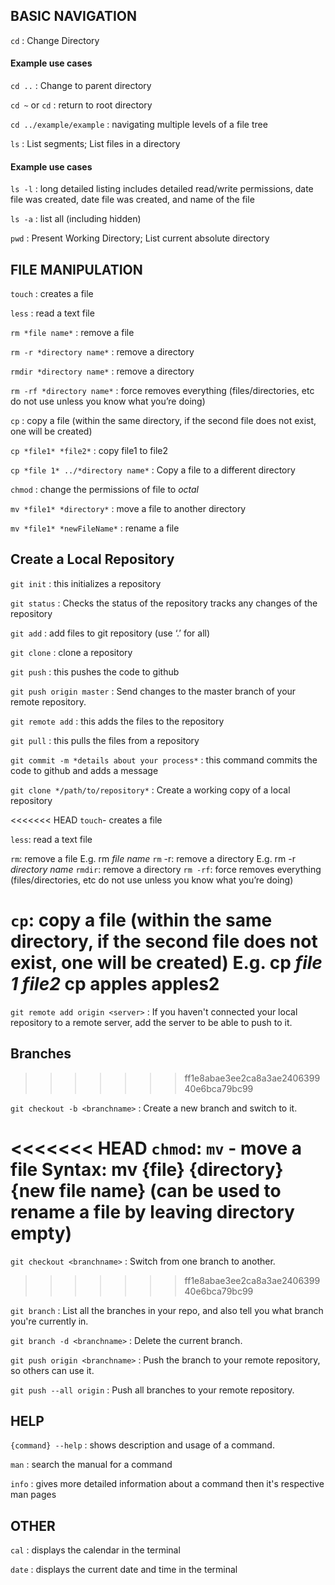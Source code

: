 ## BASIC NAVIGATION


`cd` : Change Directory
#### Example use cases
`cd ..` : Change to parent directory

`cd ~`  or  `cd` : return to root directory

`cd ../example/example` : navigating multiple levels of a file tree


`ls` : List segments; List files in a directory

#### Example use cases

`ls -l` : long detailed listing includes detailed read/write permissions, date file was created, date file was created, and name of the file 

`ls -a` : list all (including hidden)

`pwd` : Present Working Directory; List current absolute directory
    

## FILE MANIPULATION

`touch` : creates a file  

`less` : read a text file

`rm *file name*` : remove a file

`rm -r *directory name*` : remove a directory

`rmdir *directory name*` : remove a directory

`rm -rf *directory name*` : force removes everything (files/directories, etc do not use unless you know what you’re doing)

`cp` : copy a file (within the same directory, if the second file does not exist, one will be created)

`cp *file1* *file2*` : copy file1 to file2

`cp *file 1* ../*directory name*` : Copy a file to a different directory 

`chmod` : change the permissions of file to _octal_

`mv *file1* *directory*` : move a file to another directory

`mv *file1* *newFileName*` : rename a file

## Create a Local Repository 

`git init` :  this initializes a repository 

`git status` : Checks the status of the repository tracks any changes of the repository 

`git add` : add files to git repository (use ‘.’ for all) 

`git clone` : clone a repository 

`git push` : this pushes the code to github 

`git push origin master` : Send changes to the master branch of your remote repository. 

`git remote add` : this adds the files to the repository 

`git pull` : this pulls the files from a repository 

`git commit -m *details about your process*` : this command commits the code to github and adds a message 

`git clone */path/to/repository*` : Create a working copy of a local repository 

<<<<<<< HEAD
`touch`- creates a file  

`less`: read a text file

`rm`: remove a file 
    E.g. rm *file name*
`rm` -r: remove a directory
    E.g. rm -r *directory name*
`rmdir`: remove a directory
`rm -rf`: force removes everything (files/directories, etc do not use unless you know what you’re doing)

`cp`: copy a file (within the same directory, if the second file does not exist, one will be created)
    E.g. cp *file 1* *file2* 
            cp apples apples2
=======
`git remote add origin <server>` : If you haven't connected your local repository to a remote server, add the server to be able to push to it. 



## Branches
>>>>>>> ff1e8abae3ee2ca8a3ae240639940e6bca79bc99

`git checkout -b <branchname>` : Create a new branch and switch to it.

<<<<<<< HEAD
`chmod`: 
`mv` - move a file
    Syntax: mv {file} {directory} {new file name}
    (can be used to rename a file by leaving directory empty)
=======
`git checkout <branchname>` : Switch from one branch to another.
>>>>>>> ff1e8abae3ee2ca8a3ae240639940e6bca79bc99

`git branch` : List all the branches in your repo, and also tell you what branch you're currently in.

`git branch -d <branchname>` : Delete the current  branch.

`git push origin <branchname>` : Push the branch to your remote repository, so others can use it.

`git push --all origin` : Push all branches to your remote repository.



## HELP

`{command} --help` : shows description and usage of a command.

`man` : search the manual for a command

`info` : gives more detailed information about a command then it's respective man pages



## OTHER

`cal` : displays the calendar in the terminal

`date` : displays the current date and time in the terminal